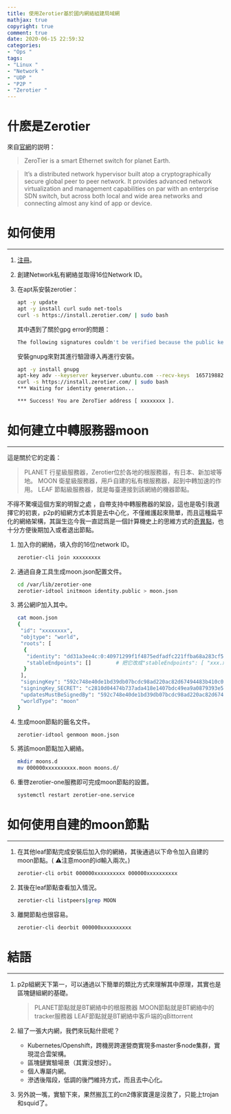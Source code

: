 ```yaml
---
title: 使用Zerotier基於國内網絡組建局域網
mathjax: true
copyright: true
comment: true
date: 2020-06-15 22:59:32
categories: 
- "Ops "
tags: 
- "Linux "
- "Network "
- "UDP "
- "P2P "
- "Zerotier "
---
```


#  什麽是Zerotier

來自[官網](https://www.zerotier.com/manual/#1)的説明：

<!-- more -->

> ZeroTier is a smart Ethernet switch for planet Earth.

> It’s a distributed network hypervisor built atop a cryptographically secure global peer to peer network. It provides advanced network virtualization and management capabilities on par with an enterprise SDN switch, but across both local and wide area networks and connecting almost any kind of app or device.

#  如何使用

---

1. [注冊](https://my.zerotier.com/)。

2. 創建Network私有網絡並取得16位Network ID。

3. 在apt系安裝zerotier：

   ```bash
   apt -y update
   apt -y install curl sudo net-tools
   curl -s https://install.zerotier.com/ | sudo bash
   ```

   其中遇到了關於gpg error的問題：

   ```bash
   The following signatures couldn't be verified because the public key is not available: NO_PUBKEY 1657198823E52A61
   ```

   安裝gnupg來對其進行驗證導入再進行安裝。

   ```bash
   apt -y install gnupg
   apt-key adv --keyserver keyserver.ubuntu.com --recv-keys  1657198823E52A61
   curl -s https://install.zerotier.com/ | sudo bash
   *** Waiting for identity generation...
   
   *** Success! You are ZeroTier address [ xxxxxxxx ].
   ```

#  如何建立中轉服務器moon

---

 這是關於它的定義：

> PLANET 行星級服務器，Zerotier位於各地的根服務器，有日本、新加坡等地。
> MOON 衛星級服務器，用戶自建的私有根服務器，起到中轉加速的作用。
> LEAF 節點級服務器，就是每臺連接到該網絡的機器節點。

不得不驚嘆這個方案的明智之處 ，自帶支持中轉服務器的架設，這也是吸引我選擇它的初衷，p2p的組網方式本質是去中心化，不僅維護起來簡單，而且這種扁平化的網絡架構，其誕生迄今我一直認爲是一個計算機史上的思維方式的[奇異點](https://www.youtube.com/watch?v=sjx_rpay9rk)，也十分方便後期加入或者退出節點。

1. 加入你的網絡，填入你的16位network ID。

   ```bash
   zerotier-cli join xxxxxxxxx
   ```

2. 通過自身工具生成moon.json配置文件。

   ```bash
   cd /var/lib/zerotier-one
   zerotier-idtool initmoon identity.public > moon.json
   ```

3. 將公網IP加入其中。

   ```bash
   cat moon.json 
   {
    "id": "xxxxxxxx",
    "objtype": "world",
    "roots": [
     {
      "identity": "dd31a3ee4c:0:40971299f1f4875edfadfc221ffba68a283cf51a67a27fbc223da18b6257d236474b9f13e3e50b46c0ae8096339d3eb450e12ab0361bf5e8ef82c69acd86ebb8",
      "stableEndpoints": []        # 把它改成"stableEndpoints": [ "xxx.xxx.xxx.xxx/9993" ]
     }
    ],
    "signingKey": "592c748e40de1bd39db07bcdc98ad220ac82d67494483b410c0133939fc0c03059d3a2b2c9948ec1939c4d42e2c3f07b310a337bc47a77b94153e4f9f6df56d7",
    "signingKey_SECRET": "c2810d04474b737ada418e1407bdc49ea9a0879393e5cb8b585eaec0feadbb0dcbbc52c6c85db9db2a2d83b6a36c01ed839e105d67f7bd4e0ea8d22559f29fd6",
    "updatesMustBeSignedBy": "592c748e40de1bd39db07bcdc98ad220ac82d67494483b410c0133939fc0c03059d3a2b2c9948ec1939c4d42e2c3f07b310a337bc47a77b94153e4f9f6df56d7",
    "worldType": "moon"
   }
   ```

4. 生成moon節點的籤名文件。

   ```bash
   zerotier-idtool genmoon moon.json
   ```

5. 將該moon節點加入網絡。

   ```bash
   mkdir moons.d
   mv 000000xxxxxxxxxx.moon moons.d/
   ```

6. 重啓zerotier-one服務即可完成moon節點的設置。

   ```bash
   systemctl restart zerotier-one.service
   ```

#  如何使用自建的moon節點

---

1. 在其他leaf節點完成安裝后加入你的網絡，其後通過以下命令加入自建的moon節點。( ⚠️注意moon的id輸入兩次。)

   ```bash
   zerotier-cli orbit 000000xxxxxxxxxx 000000xxxxxxxxxx
   ```

2. 其後在leaf節點查看加入情況。

   ```bash
   zerotier-cli listpeers|grep MOON
   ```

3. 離開節點也很容易。

   ```bash
   zerotier-cli deorbit 000000xxxxxxxxxx
   ```

#  結語

---

1. p2p組網天下第一，可以通過以下簡單的類比方式來理解其中原理，其實也是區塊鏈組網的基礎。

   > PLANET節點就是BT網絡中的根服務器
   > MOON節點就是BT網絡中的tracker服務器
   > LEAF節點就是BT網絡中客戶端的qBittorrent

2. 組了一張大内網，我們來玩點什麽呢？

   - Kubernetes/Openshift，跨機房跨運營商實現多master多node集群，實現混合雲架構。
   - 區塊鏈實驗場景（其實沒想好）。
   - 個人專屬内網。
   - 滲透後階段，低調的後門維持方式，而且去中心化。

3. 另外說一嘴，實驗下來，果然搬瓦工的cn2傳家寶還是沒救了，只能上trojan和squid了。

